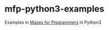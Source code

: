 # mfp-python3-examples
Examples in [Mazes for Programmers](http://www.mazesforprogrammers.com/) in Python3
